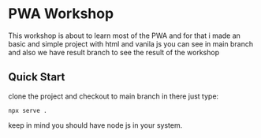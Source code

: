# PWA Workshop

This workshop is about to learn most of the PWA and for that i made an basic and simple project with html and vanila js you can see in main branch and also we have result branch to see the result of the workshop

## Quick Start

clone the project and checkout to main branch in there just type:

```shell
npx serve .
```

keep in mind you should have node js in your system.
